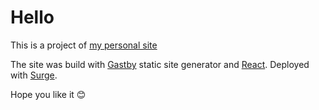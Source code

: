 # Hello
This is a project of [my personal site](https://alexmarvelo.surge.sh/)

The site was build with [Gastby](https://www.gatsbyjs.org/) static site generator and [React](https://reactjs.org/). Deployed with [Surge](http://surge.sh/).

Hope you like it :blush:
